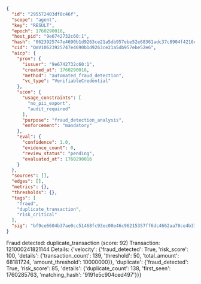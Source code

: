 ```json
{
  "id": "295572403df0c46f",
  "scope": "agent",
  "key": "RESULT",
  "epoch": 1760290016,
  "host_pid": "9e6742732c60:1",
  "hash": "0623925747e4690b1d9263ce21a5db957ebe52e68361adc37c8904f4216e8b5d",
  "cid": "QmV10623925747e4690b1d9263ce21a5db957ebe52e6",
  "aicp": {
    "prov": {
      "issuer": "9e6742732c60:1",
      "created_at": 1760290016,
      "method": "automated_fraud_detection",
      "vc_type": "VerifiableCredential"
    },
    "ucon": {
      "usage_constraints": [
        "no_pii_export",
        "audit_required"
      ],
      "purpose": "fraud_detection_analysis",
      "enforcement": "mandatory"
    },
    "eval": {
      "confidence": 1.0,
      "evidence_count": 0,
      "review_status": "pending",
      "evaluated_at": 1760290016
    }
  },
  "sources": [],
  "edges": [],
  "metrics": {},
  "thresholds": {},
  "tags": [
    "fraud",
    "duplicate_transaction",
    "risk_critical"
  ],
  "sig": "bf9ce6604b37ae0cc51468fc93ec00e46c96215357ff6dc4662aa78ce4b377fa"
}
```

Fraud detected: duplicate_transaction (score: 92)
Transaction: 121000241821144
Details: {'velocity': {'fraud_detected': True, 'risk_score': 100, 'details': {'transaction_count': 139, 'threshold': 50, 'total_amount': 68181724, 'amount_threshold': 10000000}}, 'duplicate': {'fraud_detected': True, 'risk_score': 85, 'details': {'duplicate_count': 138, 'first_seen': 1760285763, 'matching_hash': '9191e5c904ced497'}}}